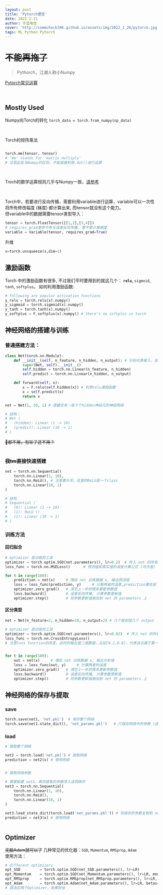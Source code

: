 ```yaml
---
layout: post
title: 'Pytorch便签'
date: 2022-2-11
author: 不显电性
cover: 'http://commcheck396.github.io/assets/img/2022_1_26/pytorch.jpg'
tags: ML Python Pytorch
---
```


# ~~不能再拖了~~

> Pythorch，江湖人称小Numpy

[Pytorch常见运算](https://pytorch.org/docs/stable/torch.html)

<br/>

## Mostly Used

Numpy向Torch的转化
`torch_data = torch.from_numpy(np_data)`

<br/>

Torch的矩阵乘法
```python

torch.mm(tensor, tensor)
# 'mm' stands for 'matrix multiply'
# 注意此处与Numpy的区别，不能直接利用.dot()进行运算 

```

<br/>  

Troch的数学运算规则几乎与Numpy一致，[请参考](https://pytorch.org/docs/stable/torch.html)

<br/>

Torch中，若要进行反向传播，需要利用variable进行运算，variable可以一次性将所有修改幅度 (梯度) 都计算出来, 而tensor就没有这个能力。  
但variable中的数据需要tensor类型导入：
```python 
tensor = torch.FloatTensor([[1,2],[3,4]])
# requires_grad是参不参与误差反向传播, 要不要计算梯度
variable = Variable(tensor, requires_grad=True)
```

升维
```python
x=torch.unsqueeze(x,dim=1)
```

## 激励函数

Torch 中的激励函数有很多, 不过我们平时要用到的就这几个： **`relu`**, `sigmoid`, `tanh`, `softplus`。 
如何利用激励函数:
```python
# following are popular activation functions
y_relu = torch.relu(x).numpy()
y_sigmoid = torch.sigmoid(x).numpy()
y_tanh = torch.tanh(x).numpy()
y_softplus = F.softplus(x).numpy() # there's no softplus in torch
```

## 神经网络的搭建与训练

### 普通搭建方法：  

```python
class Net(torch.nn.Module):
    def __init__(self, n_feature, n_hidden, n_output): # 分别代表输入，该层神经元个数，输出
        super(Net, self).__init__()
        self.hidden = torch.nn.Linear(n_feature, n_hidden)
        self.predict = torch.nn.Linear(n_hidden, n_output)

    def forward(self, x):
        x = F.relu(self.hidden(x)) # 利用relu激励函数
        x = self.predict(x)
        return x

net = Net(1, 10, 1) # 搭建含有一层十个hidden神经元的神经网络

# 结构：
# Net (
#   (hidden): Linear (1 -> 10)
#   (predict): Linear (10 -> 1)
# )

```

~~🐶都不用，有轮子还不用？~~  
 <br/>

### ~~我tm直接~~快速搭建
```python
net = torch.nn.Sequential(
    torch.nn.Linear(1, 10),
    torch.nn.ReLU(), # 注意要大写，这里的ReLU是一个class
    torch.nn.Linear(10, 1)
)

# 结构：
# Sequential (
#   (0): Linear (1 -> 10)
#   (1): ReLU ()
#   (2): Linear (10 -> 1)
# )
```

### 训练方法  

#### 回归拟合
```python
# optimizer 是训练的工具
optimizer = torch.optim.SGD(net.parameters(), lr=0.2)  # 传入 net 的所有参数, learning rate
loss_func = torch.nn.MSELoss()      # 预测值和真实值的误差计算公式 (均方差)

for t in range(100):
    prediction = net(x)     # 喂给 net 训练数据 x, 输出预测值
    loss = loss_func(prediction, y)     # 计算两者的误差,prediction要在前
    optimizer.zero_grad()   # 清空上一步的残余更新参数值
    loss.backward()         # 误差反向传播, 计算参数更新值
    optimizer.step()        # 将参数更新值施加到 net 的 parameters 上
```

#### 区分类型
```python
net = Net(n_feature=2, n_hidden=10, n_output=2) # 几个类别就几个 output

# optimizer 是训练的工具
optimizer = torch.optim.SGD(net.parameters(), lr=0.02)  # 传入 net 的所有参数,learning rate
loss_func = torch.nn.CrossEntropyLoss() 
# 注意loss function的改变，此时的输出是二维数据，比如[0.2,0.8]，代表该点属于第一类别的概率为0.2，属于第二类别的概率为0.8，所以不能利用与regression相同的loss function，需要用这个


for t in range(100):
    out = net(x)     # 喂给 net 训练数据 x, 输出分析值
    loss = loss_func(out, y)     # 计算两者的误差
    optimizer.zero_grad()   # 清空上一步的残余更新参数值
    loss.backward()         # 误差反向传播, 计算参数更新值
    optimizer.step()        # 将参数更新值施加到 net 的 parameters 上

```

## 神经网络的保存与提取

### save
```python
torch.save(net1, 'net.pkl')  # 保存整个网络
torch.save(net1.state_dict(), 'net_params.pkl')   # 只保存网络中的参数 (速度快, 占内存少)
```

### load
```python
# 提取整个网络

net2 = torch.load('net.pkl') # 提取网络
prediction = net2(x) # 使用网络


# 提取网络参数

# 需要新建 net3，再将提取的参数导入该网络中
net3 = torch.nn.Sequential(
    torch.nn.Linear(1, 10),
    torch.nn.ReLU(),
    torch.nn.Linear(10, 1)
)

net3.load_state_dict(torch.load('net_params.pkl')) # 将保存的参数复制到 net3
prediction = net3(x) # 使用网络
 
```

## Optimizer

~~无脑Adam就可以了~~
几种常见的优化器：`SGD`, `Momentum`, `RMSprop`, `Adam`  
使用方法：
```python
# different optimizers
opt_SGD         = torch.optim.SGD(net_SGD.parameters(), lr=LR)
opt_Momentum    = torch.optim.SGD(net_Momentum.parameters(), lr=LR, momentum=0.8) # 注意momentum就是SGD的套壳
opt_RMSprop     = torch.optim.RMSprop(net_RMSprop.parameters(), lr=LR, alpha=0.9)
opt_Adam        = torch.optim.Adam(net_Adam.parameters(), lr=LR, betas=(0.9, 0.99))
# 首选后两个Optimizer，效果较佳
```